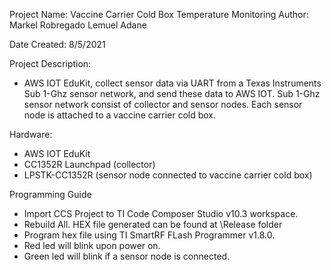    
  Project Name: Vaccine Carrier Cold Box Temperature Monitoring
  Author: Markel Robregado
          Lemuel Adane
  
  Date Created: 8/5/2021
  
  Project Description:
  - AWS IOT EduKit, collect sensor data via UART from a Texas Instruments Sub 1-Ghz sensor network, 
    and send these data to AWS IOT. Sub 1-Ghz sensor network consist of collector and sensor nodes. 
    Each sensor node is attached to a vaccine carrier cold box.
  
  Hardware:
  - AWS IOT EduKit
  - CC1352R Launchpad (collector)
  - LPSTK-CC1352R (sensor node connected to vaccine carrier cold box)  
  
  Programming Guide
  - Import CCS Project to TI Code Composer Studio v10.3 workspace.
  - Rebuild All. HEX file generated can be found at \Release folder
  - Program hex file using TI SmartRF FLash Programmer v1.8.0.
  - Red led will blink upon power on.
  - Green led will blink if a sensor node is connected.